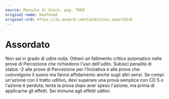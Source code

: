 ```yaml
---
source: Manuale di Gioco, pag. TODO
original-name: Deafened
original-srd: https://2e.aonprd.com/Conditions.aspx?ID=8
---
```


# Assordato

Non sei in grado di udire nulla. Ottieni un fallimento critico automatico nelle
prove di Percezione che richiedono l'uso dell'udito. Subisci penalità di status
-2 alle prove di Percezione per l'Iniziativa e alle prove che coinvolgono il
suono ma fanno affidamento anche sugli altri sensi. Se compi un'azione con il
tratto uditivo, devi superare una prova semplice con CD 5 o l'azione è perduta;
tenta la prova dopo aver speso l'azione, ma prima di applicarne gli effetti. Sei
immune agli effetti uditivi.
